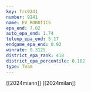 ```yaml
---
key: frc9241
number: 9241
name: EV ROBOTICS
epa_end: 7.82
auto_epa_end: 1.74
teleop_epa_end: 5.17
endgame_epa_end: 0.92
winrate: 0.3125
district_epa_rank: 418
district_epa_percentile: 0.182
type: Team
---
```

[[2024miann]]
[[2024milan]]
